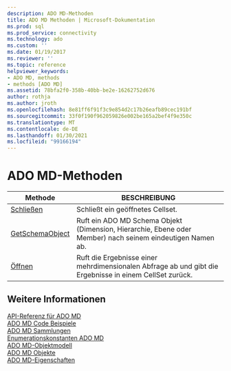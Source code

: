 ```yaml
---
description: ADO MD-Methoden
title: ADO MD Methoden | Microsoft-Dokumentation
ms.prod: sql
ms.prod_service: connectivity
ms.technology: ado
ms.custom: ''
ms.date: 01/19/2017
ms.reviewer: ''
ms.topic: reference
helpviewer_keywords:
- ADO MD, methods
- methods [ADO MD]
ms.assetid: 78bfa2f0-358b-40bb-be2e-16262752d676
author: rothja
ms.author: jroth
ms.openlocfilehash: 8e81ff6f91f3c9e854d2c17b26eafb89cec191bf
ms.sourcegitcommit: 33f0f190f962059826e002be165a2bef4f9e350c
ms.translationtype: MT
ms.contentlocale: de-DE
ms.lasthandoff: 01/30/2021
ms.locfileid: "99166194"
---
```

# <a name="ado-md-methods"></a>ADO MD-Methoden

|Methode|BESCHREIBUNG|  
|-|-|  
|[Schließen](./close-method-ado-md.md)|Schließt ein geöffnetes Cellset.|  
|[GetSchemaObject](./getschemaobject-method-ado-md.md)|Ruft ein ADO MD Schema Objekt (Dimension, Hierarchie, Ebene oder Member) nach seinem eindeutigen Namen ab.|  
|[Öffnen](./open-method-ado-md.md)|Ruft die Ergebnisse einer mehrdimensionalen Abfrage ab und gibt die Ergebnisse in einem CellSet zurück.|  
  
## <a name="see-also"></a>Weitere Informationen  
 [API-Referenz für ADO MD](./ado-md-object-model.md)   
 [ADO MD Code Beispiele](./ado-md-code-examples.md)   
 [ADO MD Sammlungen](./ado-md-collections.md)   
 [Enumerationskonstanten ADO MD](./ado-md-enumerated-constants.md)   
 [ADO MD-Objektmodell](./ado-md-object-model.md)   
 [ADO MD Objekte](./ado-md-objects.md)   
 [ADO MD-Eigenschaften](./ado-md-properties.md)
